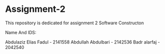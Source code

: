 # Assignment-2
This repository is dedicated for assignment 2 Software Constructon

Name And IDS: 

Abdulaziz Elias Fadul - 2141558
Abdullah Abdulbari - 2142536
Badr alarfaj - 2042540
